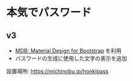本気でパスワード
==========

## v3

- [MDB: Material Design for Bootstrap](https://mdbootstrap.com/) を利用
- パスワードの生成に使用した文字の表示を追加

設置場所: https://michinobu.jp/honkipass
